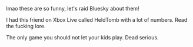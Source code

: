 lmao these are so funny, let's raid Bluesky about them!

I had this friend on Xbox Live called HeldTomb with a lot of numbers. Read the fucking lore.

The only game you should not let your kids play. Dead serious.